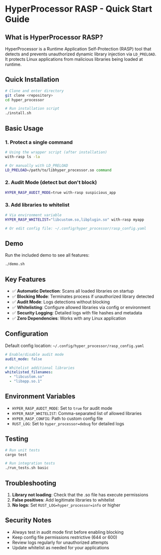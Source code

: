 # HyperProcessor RASP - Quick Start Guide

## What is HyperProcessor RASP?

HyperProcessor is a Runtime Application Self-Protection (RASP) tool that detects and prevents unauthorized dynamic library injection via `LD_PRELOAD`. It protects Linux applications from malicious libraries being loaded at runtime.

## Quick Installation

```bash
# Clone and enter directory
git clone <repository>
cd hyper_processor

# Run installation script
./install.sh
```

## Basic Usage

### 1. Protect a single command
```bash
# Using the wrapper script (after installation)
with-rasp ls -la

# Or manually with LD_PRELOAD
LD_PRELOAD=/path/to/libhyper_processor.so command
```

### 2. Audit Mode (detect but don't block)
```bash
HYPER_RASP_AUDIT_MODE=true with-rasp suspicious_app
```

### 3. Add libraries to whitelist
```bash
# Via environment variable
HYPER_RASP_WHITELIST="libcustom.so,libplugin.so" with-rasp myapp

# Or edit config file: ~/.config/hyper_processor/rasp_config.yaml
```

## Demo

Run the included demo to see all features:
```bash
./demo.sh
```

## Key Features

- ✅ **Automatic Detection**: Scans all loaded libraries on startup
- ✅ **Blocking Mode**: Terminates process if unauthorized library detected
- ✅ **Audit Mode**: Logs detections without blocking
- ✅ **Whitelisting**: Configure allowed libraries via config or environment
- ✅ **Security Logging**: Detailed logs with file hashes and metadata
- ✅ **Zero Dependencies**: Works with any Linux application

## Configuration

Default config location: `~/.config/hyper_processor/rasp_config.yaml`

```yaml
# Enable/disable audit mode
audit_mode: false

# Whitelist additional libraries
whitelisted_filenames:
  - "libcustom.so"
  - "libapp.so.1"
```

## Environment Variables

- `HYPER_RASP_AUDIT_MODE`: Set to `true` for audit mode
- `HYPER_RASP_WHITELIST`: Comma-separated list of allowed libraries
- `HYPER_RASP_CONFIG`: Path to custom config file
- `RUST_LOG`: Set to `hyper_processor=debug` for detailed logs

## Testing

```bash
# Run unit tests
cargo test

# Run integration tests
./run_tests.sh basic
```

## Troubleshooting

1. **Library not loading**: Check that the .so file has execute permissions
2. **False positives**: Add legitimate libraries to whitelist
3. **No logs**: Set `RUST_LOG=hyper_processor=info` or higher

## Security Notes

- Always test in audit mode first before enabling blocking
- Keep config file permissions restrictive (644 or 600)
- Review logs regularly for unauthorized attempts
- Update whitelist as needed for your applications 
